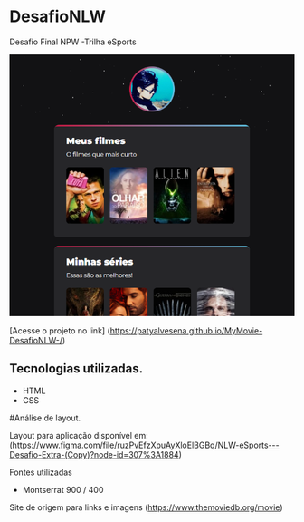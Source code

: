 # DesafioNLW

 Desafio Final NPW -Trilha eSports

 

![Prewiel](./Prewiel/patyalvesena.github.io_MyMovie-DesafioNLW-_%20(1).png)

[Acesse o projeto no link] (https://patyalvesena.github.io/MyMovie-DesafioNLW-/)

 ## Tecnologias utilizadas.

- HTML
- CSS

#Análise de layout.

Layout para aplicação disponível em: (https://www.figma.com/file/ruzPvEfzXpuAyXloElBGBq/NLW-eSports---Desafio-Extra-(Copy)?node-id=307%3A1884)

Fontes utilizadas
- Montserrat    900 / 400


Site de origem para links e imagens (https://www.themoviedb.org/movie)


